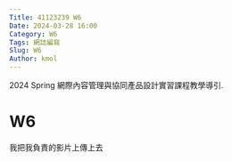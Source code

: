 ```yaml
---
Title: 41123239 W6
Date: 2024-03-28 16:00
Category: W6
Tags: 網誌編寫
Slug: W6
Author: kmol
---
```


2024 Spring 網際內容管理與協同產品設計實習課程教學導引.


<!-- PELICAN_END_SUMMARY -->

# W6
我把我負責的影片上傳上去
